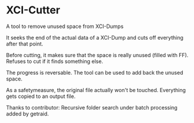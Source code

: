 # XCI-Cutter
A tool to remove unused space from XCI-Dumps

It seeks the end of the actual data of a XCI-Dump
and cuts off everything after that point.

Before cutting, it makes sure that the space is really unused (filled with FF).
Refuses to cut if it finds something else.

The progress is reversable.
The tool can be used to add back the unused space.


As a safetymeasure, the original file actually won't be touched.
Everything gets copied to an output file.

Thanks to contributor:
Recursive folder search under batch processing added by getraid.

